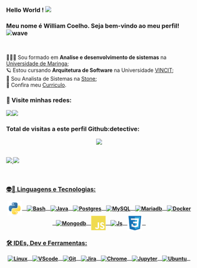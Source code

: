 ### Hello World !  <img src="https://github.com/TheDudeThatCode/TheDudeThatCode/blob/master/Assets/Earth.gif" width="24px">

<h3>Meu nome é William Coelho. Seja bem-vindo ao meu perfil!<img alt="wave" src="https://raw.githubusercontent.com/MartinHeinz/MartinHeinz/master/wave.gif" width="30px">  </h3>  <br>

<p align="left">
👨🏽‍💻 Sou formado em <b>Analise e desenvolvimento de sistemas</b> na <a href = "https://www.unicesumar.edu.br/">Universidade de Maringa</a>;<br> 
🪐 Estou cursando <b>Arquitetura de Software</b> na Universidade <a href = "https://www.faculdadevincit.edu.br/">VINCIT</a>;<br> 
💼 Sou Analista de Sistemas na <a href = "https://www.stone.com.br/">Stone</a>;<br>
📄 Confira meu <a href="https://drive.google.com/file/d/1YKyH67rkE83l2RdXymaO1An0onifImAd/view?usp=drive_link">Curriculo</a>.<br>
  
<h3><b>🔦 Visite minhas redes:<b></h3>
<div align="left" style="display: flex">
<a href="https://www.instagram.com/w.coelho.s/" target="_blank"><img src="https://img.shields.io/badge/@w.coelho.s-%23E4405F.svg?&style=for-the-badge&logo=instagram&logoColor=white"></a>
<a href="https://www.linkedin.com/in/williamcoelhoads/" target="_blank"><img src="https://img.shields.io/badge/williamcoelhoads-%230077B5.svg?&style=for-the-badge&logo=linkedin&logoColor=white"></a>
</div>
<div>
<h3><b>Total de visitas a este perfil Github:detective:<b></h3>
 <p align="center"> 
   <img alingn="center" src="https://profile-counter.glitch.me/wyllamcoelhoads/count.svg"/>
 </p>
</div>
<br>
<div>
<a href="https://github.com/wyllamcoelhoads">
<img height="180em" src="https://github-readme-stats.vercel.app/api/top-langs/?username=wyllamcoelhoads&layout=compact&langs_count=100&theme=dark"/>
<img height="180em" src="https://github-readme-stats.vercel.app/api?username=wyllamcoelhoads&show_icons=true&theme=dark&include_all_commits=true&count_private=true"/>
</div>
<br>
<div style="display: inline_block"><br>
<h3><b>👽👾 Linguagens e Tecnologias:<b></h3>
<p align="center">
<img title="Python"  align="center" alt="Python" height="40" width="40" src="https://raw.githubusercontent.com/devicons/devicon/master/icons/python/python-original.svg">
&nbsp;&nbsp;
<img title="Bash" align="center" alt="Bash" height="40" width="40" src="https://cdn.jsdelivr.net/gh/devicons/devicon/icons/bash/bash-original.svg">
&nbsp;&nbsp;
<img title="Java" align="center" alt="Java" height="40" width="40" src="https://cdn.jsdelivr.net/gh/devicons/devicon/icons/java/java-plain.svg">
&nbsp;&nbsp;
<img title="Postgres" align="center" alt="Postgres" height="40" width="40" src="https://profilinator.rishav.dev/skills-assets/postgresql-original-wordmark.svg">
&nbsp;&nbsp;
<img title="MySQL" align="center" alt="MySQL" height="40" width="40" src="https://cdn.jsdelivr.net/gh/devicons/devicon/icons/mysql/mysql-original.svg">
&nbsp;&nbsp;
<img title="Mariadb" align="center" alt="Mariadb" height="40" width="40" src="https://www.vectorlogo.zone/logos/mariadb/mariadb-icon.svg">
&nbsp;&nbsp;
<img title="Docker" align="center" alt="Docker" height="40" width="40" src="https://cdn.jsdelivr.net/gh/devicons/devicon/icons/docker/docker-plain.svg">
&nbsp;&nbsp;
<img title="Mongodb" align="center" alt="Mongodb" height="40" width="40" src="https://profilinator.rishav.dev/skills-assets/mongodb-original-wordmark.svg">
&nbsp;&nbsp;
<img title="JavaScript" align="center" alt="Js" height="40" width="40" src="https://raw.githubusercontent.com/devicons/devicon/master/icons/javascript/javascript-plain.svg">
&nbsp;&nbsp;
<img title="Typescript" align="center" alt="Js" height="40" width="40" src="https://cdn.worldvectorlogo.com/logos/typescript.svg"> 
  &nbsp;&nbsp;
<img title="CSS" align="center" alt="CSS" height="40" width="40" src="https://raw.githubusercontent.com/devicons/devicon/master/icons/css3/css3-original.svg">
&nbsp;&nbsp;
</p>
</div>
<h3><b>🛠️ IDEs, Dev e Ferramentas:<b></h3>
<p align="center">
<img title="Linux" align="center" alt="Linux" height="40" width="40" src="https://cdn.jsdelivr.net/gh/devicons/devicon/icons/linux/linux-original.svg">
&nbsp;&nbsp;
<img title="VScode" align="center" alt="VScode" height="40" width="40" src="https://cdn.jsdelivr.net/gh/devicons/devicon/icons/vscode/vscode-original.svg">
&nbsp;&nbsp;
<img title="Git" align="center" alt="Git" height="40" width="40" src="https://cdn.jsdelivr.net/gh/devicons/devicon/icons/git/git-plain.svg">
&nbsp;&nbsp;
<img title="Jira" align="center" alt="Jira" height="40" width="40" src="https://cdn.jsdelivr.net/gh/devicons/devicon/icons/jira/jira-original.svg">
&nbsp;&nbsp;
<img title="Chrome" align="center" alt="Chrome" height="40" width="40" src="https://cdn.jsdelivr.net/gh/devicons/devicon/icons/chrome/chrome-original-wordmark.svg">
&nbsp;&nbsp;
<img title="Jupyter" align="center" alt="Jupyter" height="40" width="40" src="https://cdn.jsdelivr.net/gh/devicons/devicon/icons/jupyter/jupyter-original-wordmark.svg">
&nbsp;&nbsp;
<img title="Ubuntu" align="center" alt="Ubuntu" height="40" width="40" src="https://cdn.jsdelivr.net/gh/devicons/devicon/icons/ubuntu/ubuntu-plain-wordmark.svg">
&nbsp;&nbsp;
</p>
<br>

 
                                                                                                         

